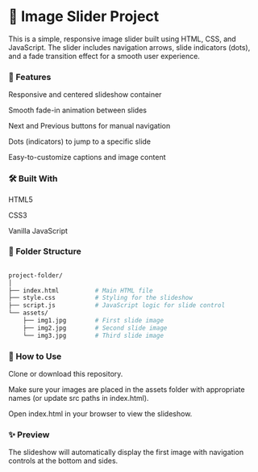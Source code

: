 # 📸 Image Slider Project

This is a simple, responsive image slider built using HTML, CSS, and JavaScript. The slider includes navigation arrows, slide indicators (dots), and a fade transition effect for a smooth user experience.

### 🚀 Features
Responsive and centered slideshow container

Smooth fade-in animation between slides

Next and Previous buttons for manual navigation

Dots (indicators) to jump to a specific slide

Easy-to-customize captions and image content

### 🛠️ Built With
HTML5

CSS3

Vanilla JavaScript

### 📁 Folder Structure
```bash

project-folder/
│
├── index.html          # Main HTML file
├── style.css           # Styling for the slideshow
├── script.js           # JavaScript logic for slide control
└── assets/
    ├── img1.jpg        # First slide image
    ├── img2.jpg        # Second slide image
    └── img3.jpg        # Third slide image
```
### 🔧 How to Use
Clone or download this repository.

Make sure your images are placed in the assets folder with appropriate names (or update src paths in index.html).

Open index.html in your browser to view the slideshow.

### ✨ Preview
The slideshow will automatically display the first image with navigation controls at the bottom and sides.

